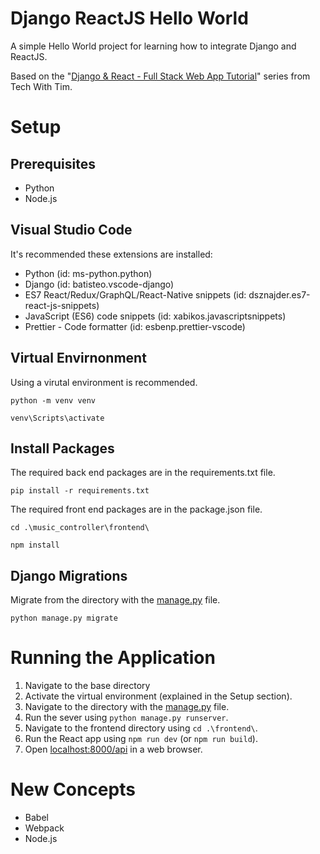 # Django ReactJS Hello World

A simple Hello World project for learning how to integrate Django and ReactJS.

Based on the "[Django & React - Full Stack Web App Tutorial](https://www.youtube.com/watch?v=JD-age0BPVo&list=PLzMcBGfZo4-kCLWnGmK0jUBmGLaJxvi4j)" series from Tech With Tim.

# Setup 

## Prerequisites

- Python
- Node.js

## Visual Studio Code

It's recommended these extensions are installed:

- Python (id: ms-python.python)
- Django (id: batisteo.vscode-django)
- ES7 React/Redux/GraphQL/React-Native snippets (id: dsznajder.es7-react-js-snippets)
- JavaScript (ES6) code snippets (id: xabikos.javascriptsnippets)
- Prettier - Code formatter (id: esbenp.prettier-vscode)

## Virtual Envirnonment

Using a virutal environment is recommended.

`python -m venv venv`

`venv\Scripts\activate`

## Install Packages

The required back end packages are in the requirements.txt file.

`pip install -r requirements.txt`

The required front end packages are in the package.json file.

`cd .\music_controller\frontend\`

`npm install`

## Django Migrations

Migrate from the directory with the [manage.py](music_controller/manage.py) file.

`python manage.py migrate`

# Running the Application

1. Navigate to the base directory
2. Activate the virtual environment (explained in the Setup section).
3. Navigate to the directory with the [manage.py](music_controller/manage.py) file.
4. Run the sever using `python manage.py runserver`.
5. Navigate to the frontend directory using `cd .\frontend\`.
6. Run the React app using `npm run dev` (or `npm run build`).
7. Open [localhost:8000/api](http://localhost:8000/api) in a web browser.

# New Concepts

- Babel
- Webpack
- Node.js